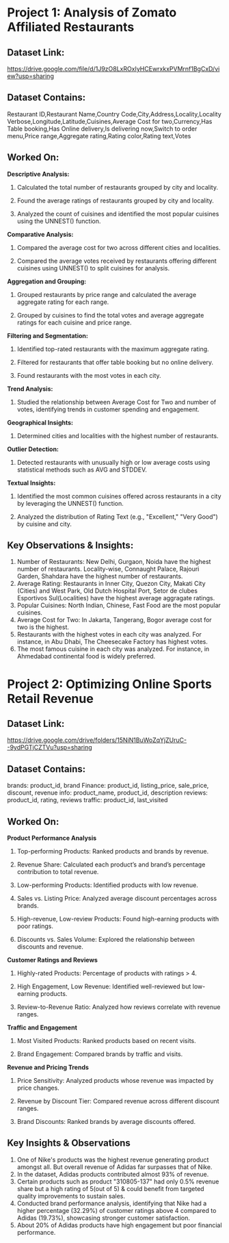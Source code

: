 # Project 1: Analysis of Zomato Affiliated Restaurants

## Dataset Link:
https://drive.google.com/file/d/1J9zO8LxROxIyHCEwrxkxPVMrnf1BgCxD/view?usp=sharing

## Dataset Contains: 
Restaurant ID,Restaurant Name,Country Code,City,Address,Locality,Locality Verbose,Longitude,Latitude,Cuisines,Average Cost for two,Currency,Has Table booking,Has Online delivery,Is delivering now,Switch to order menu,Price range,Aggregate rating,Rating color,Rating text,Votes

## Worked On:
**Descriptive Analysis:**

1. Calculated the total number of restaurants grouped by city and locality.
   
2. Found the average ratings of restaurants grouped by city and locality.

3. Analyzed the count of cuisines and identified the most popular cuisines using the UNNEST() function.

**Comparative Analysis:**

1. Compared the average cost for two across different cities and localities.

2. Compared the average votes received by restaurants offering different cuisines using UNNEST() to split cuisines for analysis.

**Aggregation and Grouping:**
1. Grouped restaurants by price range and calculated the average aggregate rating for each range.

2. Grouped by cuisines to find the total votes and average aggregate ratings for each cuisine and price range.

**Filtering and Segmentation:**
1. Identified top-rated restaurants with the maximum aggregate rating.

2. Filtered for restaurants that offer table booking but no online delivery.

3. Found restaurants with the most votes in each city.

**Trend Analysis:**

1. Studied the relationship between Average Cost for Two and number of votes, identifying trends in customer spending and engagement.

**Geographical Insights:**

1. Determined cities and localities with the highest number of restaurants.

**Outlier Detection:**

1. Detected restaurants with unusually high or low average costs using statistical methods such as AVG and STDDEV.

**Textual Insights:**

1. Identified the most common cuisines offered across restaurants in a city by leveraging the UNNEST() function.

2. Analyzed the distribution of Rating Text (e.g., "Excellent," "Very Good") by cuisine and city.

## Key Observations & Insights:
1. Number of Restaurants: New Delhi, Gurgaon, Noida have the highest number of restaurants. Locality-wise, Connaught Palace, Rajouri Garden, Shahdara have the highest number of restaurants.
2. Average Rating: Restaurants in Inner City, Quezon City, Makati City (Cities) and West Park, Old Dutch Hospital Port, Setor de clubes Esportivos Sul(Localities) have the highest average aggragate ratings.
3. Popular Cuisines: North Indian, Chinese, Fast Food are the most popular cuisines.
4. Average Cost for Two: In Jakarta, Tangerang, Bogor average cost for two is the highest.
5. Restaurants with the highest votes in each city was analyzed. For instance, in Abu Dhabi, The Cheesecake Factory has highest votes.
6. The most famous cuisine in each city was analyzed. For instance, in Ahmedabad continental food is widely preferred.

# Project 2: Optimizing Online Sports Retail Revenue

## Dataset Link:
https://drive.google.com/drive/folders/15NiN1BuWoZqYjZUruC--9ydPGTjCZTVu?usp=sharing

## Dataset Contains:
brands: product_id, brand
Finance: product_id, listing_price, sale_price, discount, revenue 
info: product_name, product_id, description
reviews: product_id, rating, reviews
traffic: product_id, last_visited

## Worked On:
**Product Performance Analysis**

1. Top-performing Products: Ranked products and brands by revenue.

2. Revenue Share: Calculated each product’s and brand’s percentage contribution to total revenue.

3. Low-performing Products: Identified products with low revenue.

4. Sales vs. Listing Price: Analyzed average discount percentages across brands.

5. High-revenue, Low-review Products: Found high-earning products with poor ratings.

6. Discounts vs. Sales Volume: Explored the relationship between discounts and revenue.

**Customer Ratings and Reviews**

1. Highly-rated Products: Percentage of products with ratings > 4.

2. High Engagement, Low Revenue: Identified well-reviewed but low-earning products.

3. Review-to-Revenue Ratio: Analyzed how reviews correlate with revenue ranges.

**Traffic and Engagement**

1. Most Visited Products: Ranked products based on recent visits.

2. Brand Engagement: Compared brands by traffic and visits.

**Revenue and Pricing Trends**

1. Price Sensitivity: Analyzed products whose revenue was impacted by price changes.

2. Revenue by Discount Tier: Compared revenue across different discount ranges.

3. Brand Discounts: Ranked brands by average discounts offered.

## Key Insights & Observations
1. One of Nike's products was the highest revenue generating product amongst all. But overall revenue of Adidas far surpasses that of Nike.
2. In the dataset, Adidas products contributed almost 93% of revenue.
3. Certain products such as product "310805-137" had only 0.5% revenue share but a high rating of 5(out of 5) & could benefit from targeted quality improvements to sustain sales.
4. Conducted brand performance analysis, identifying that Nike had a higher percentage (32.29%) of customer ratings above 4 compared to Adidas (19.73%), showcasing stronger customer satisfaction.
5. About 20% of Adidas products have high engagement but poor financial performance. 
   
   
